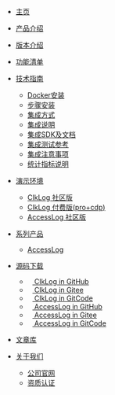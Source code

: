 
* [主页](/#/)
* [产品介绍](/introduce.md)
  <!-- * [功能清单](/funclist.md)
  * [指标项说明](/indicator-desc.md)
  * [更新说明](/changelog.md) -->
* [版本介绍](/version.md)
* [功能清单](/funclist.md)
* [技术指南](#)
  * [Docker安装](/docker_installation/introduce.md)
  * [步骤安装](/installation/preparation.md)
  * [集成方式](/integration/introduce.md)
  * [集成说明](/integration/method.md)
  * [集成SDK及文档](/integration/document.md)
  * [集成测试参考](/integration/reference.md)
  * [集成注意事项](/tutorials/notes.md)
  * [统计指标说明](/tutorials/statindicator.md)

* [演示环境](https://demo.clklog.com)
  * [ClkLog 社区版](https://demo.clklog.com)
  * [ClkLog 付费版(pro+cdp)](https://pro.clklog.com)
  * [AccessLog 社区版](https://demo.access.clklog.com/)
* [系列产品](#)
  * [AccessLog](/accesslog/introduce.md)
* [源码下载](#)
  * <a href="https://github.com/clklog/clklog"  target="_clkloggithub"><img src="/assets/imgs/export.png" height="10"/> ClkLog in GitHub</a>
  * <a href="https://gitee.com/clklog/clklog"  target="_clkloggitee"><img src="/assets/imgs/export.png" height="10"/> ClkLog in Gitee</a>
  * <a href="https://gitcode.com/clklog/clklog"  target="_clkloggitcode"><img src="/assets/imgs/export.png" height="10"/> ClkLog in GitCode</a>
  * <a href="https://github.com/clklog/accesslog"  target="_accessloggithub"><img src="/assets/imgs/export.png" height="10"/> AccessLog in GitHub</a>
  * <a href="https://gitee.com/clklog/accesslog"  target="_accessloggitee"><img src="/assets/imgs/export.png" height="10"/> AccessLog in Gitee</a>
  * <a href="https://gitcode.com/clklog/accesslog"  target="_accessloggitcode"><img src="/assets/imgs/export.png" height="10"/> AccessLog in GitCode</a>
* <a href="https://docs.clklog.com"  target="_clklogdocs">文章库</a>
* [关于我们](#)
  * <a href="https://www.zcunsoft.com" target="_blank">公司官网</a>
  * [资质认证](/certification.md)
